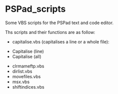 # PSPad_scripts
Some VBS scripts for the PSPad text and code editor.

Ths scripts and their functions are as follow:
* capitalise.vbs (capitalises a line or a whole file):
- Capitalise (line)
- Capitalise (all)  
* clrmameftp.vbs
* dirlist.vbs
* movefiles.vbs
* msx.vbs
* shiftindices.vbs
